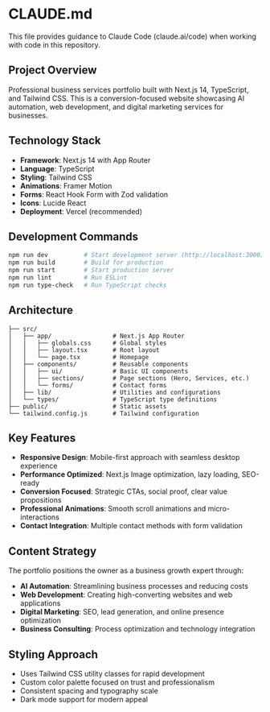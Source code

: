 # CLAUDE.md

This file provides guidance to Claude Code (claude.ai/code) when working with code in this repository.

## Project Overview

Professional business services portfolio built with Next.js 14, TypeScript, and Tailwind CSS. This is a conversion-focused website showcasing AI automation, web development, and digital marketing services for businesses.

## Technology Stack

- **Framework**: Next.js 14 with App Router
- **Language**: TypeScript
- **Styling**: Tailwind CSS
- **Animations**: Framer Motion
- **Forms**: React Hook Form with Zod validation
- **Icons**: Lucide React
- **Deployment**: Vercel (recommended)

## Development Commands

```bash
npm run dev          # Start development server (http://localhost:3000)
npm run build        # Build for production
npm run start        # Start production server
npm run lint         # Run ESLint
npm run type-check   # Run TypeScript checks
```

## Architecture

```
├── src/
│   ├── app/                 # Next.js App Router
│   │   ├── globals.css      # Global styles
│   │   ├── layout.tsx       # Root layout
│   │   └── page.tsx         # Homepage
│   ├── components/          # Reusable components
│   │   ├── ui/              # Basic UI components
│   │   ├── sections/        # Page sections (Hero, Services, etc.)
│   │   └── forms/           # Contact forms
│   ├── lib/                 # Utilities and configurations
│   └── types/               # TypeScript type definitions
├── public/                  # Static assets
└── tailwind.config.js       # Tailwind configuration
```

## Key Features

- **Responsive Design**: Mobile-first approach with seamless desktop experience
- **Performance Optimized**: Next.js Image optimization, lazy loading, SEO-ready
- **Conversion Focused**: Strategic CTAs, social proof, clear value propositions
- **Professional Animations**: Smooth scroll animations and micro-interactions
- **Contact Integration**: Multiple contact methods with form validation

## Content Strategy

The portfolio positions the owner as a business growth expert through:
- **AI Automation**: Streamlining business processes and reducing costs
- **Web Development**: Creating high-converting websites and web applications
- **Digital Marketing**: SEO, lead generation, and online presence optimization
- **Business Consulting**: Process optimization and technology integration

## Styling Approach

- Uses Tailwind CSS utility classes for rapid development
- Custom color palette focused on trust and professionalism
- Consistent spacing and typography scale
- Dark mode support for modern appeal
